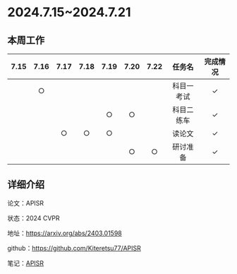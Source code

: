 # 2024.7.15~2024.7.21
## 本周工作

| 7.15 | 7.16 | 7.17 | 7.18 | 7.19 | 7.20 | 7.22| 任务名 | 完成情况 |
| :--: | :--: | :--: | :--: | :--: | :--: | :--: | :---: | :-----: |
|  | $\bigcirc$ |  |  |  |  | | 科目一考试 | $\checkmark$ |
|  |  |  |  | $\bigcirc$ | $\bigcirc$ | | 科目二练车 | $\checkmark$ |
|  |  | $\bigcirc$ | $\bigcirc$ | $\bigcirc$ |  | | 读论文 | $\checkmark$ |
|  |  |  |  |  | $\bigcirc$ | $\bigcirc$ | 研讨准备 | $\checkmark$ |

## 详细介绍
论文：APISR

状态：2024 CVPR

地址：https://arxiv.org/abs/2403.01598

github：https://github.com/Kiteretsu77/APISR

笔记：[APISR](APISR.pdf)